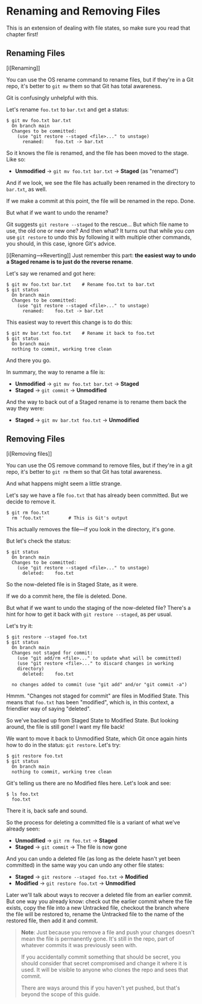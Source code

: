 # Renaming and Removing Files

This is an extension of dealing with file states, so make sure you read
that chapter first!

## Renaming Files

[i[Renaming]]

You can use the OS rename command to rename files, but if they're in a
Git repo, it's better to `git mv` them so that Git has total awareness.

Git is confusingly unhelpful with this.

Let's rename `foo.txt` to `bar.txt` and get a status:

``` {.default}
$ git mv foo.txt bar.txt
  On branch main
  Changes to be committed:
    (use "git restore --staged <file>..." to unstage)
	  renamed:    foo.txt -> bar.txt
```

So it knows the file is renamed, and the file has been moved to the
stage. Like so:

* **Unmodified** → `git mv foo.txt bar.txt` → **Staged** (as "renamed")

And if we look, we see the file has actually been renamed in the
directory to `bar.txt`, as well.

If we make a commit at this point, the file will be renamed in the repo.
Done.

But what if we want to undo the rename?

Git suggests `git restore --staged` to the rescue... But which file name
to use, the old one or new one? And then what? It turns out that while
you *can* use `git restore` to undo this by following it with multiple
other commands, you should, in this case, ignore Git's advice.

[i[Renaming-->Reverting]] Just remember this part: **the easiest way to
undo a Staged rename is to just do the reverse rename**.

Let's say we renamed and got here:

``` {.default}
$ git mv foo.txt bar.txt    # Rename foo.txt to bar.txt
$ git status
  On branch main
  Changes to be committed:
    (use "git restore --staged <file>..." to unstage)
	  renamed:    foo.txt -> bar.txt
```

This easiest way to revert this change is to do this:

```
$ git mv bar.txt foo.txt    # Rename it back to foo.txt
$ git status
  On branch main
  nothing to commit, working tree clean
```

And there you go.

In summary, the way to rename a file is:

* **Unmodified** → `git mv foo.txt bar.txt` → **Staged**
* **Staged** → `git commit` → **Unmodified**

And the way to back out of a Staged rename is to rename them back the
way they were:

* **Staged** → `git mv bar.txt foo.txt` → **Unmodified**

## Removing Files

[i[Removing files]]

You can use the OS remove command to remove files, but if they're in a
git repo, it's better to `git rm` them so that Git has total awareness.

And what happens might seem a little strange.

Let's say we have a file `foo.txt` that has already been committed. But
we decide to remove it.

``` {.default}
$ git rm foo.txt
  rm 'foo.txt'         # This is Git's output
```

This actually removes the file—if you look in the directory, it's gone.

But let's check the status:

``` {.default}
$ git status
  On branch main
  Changes to be committed:
    (use "git restore --staged <file>..." to unstage)
	  deleted:    foo.txt
```

So the now-deleted file is in Staged State, as it were.

If we do a commit here, the file is deleted. Done.

But what if we want to undo the staging of the now-deleted file? There's
a hint for how to get it back with `git restore --staged`, as per usual.

Let's try it:

``` {.default}
$ git restore --staged foo.txt
$ git status
  On branch main
  Changes not staged for commit:
    (use "git add/rm <file>..." to update what will be committed)
    (use "git restore <file>..." to discard changes in working
    directory)
	  deleted:    foo.txt

  no changes added to commit (use "git add" and/or "git commit -a")
```

Hmmm. "Changes not staged for commit" are files in Modified State. This
means that `foo.txt` has been "modified", which is, in this context, a
friendlier way of saying "deleted".

So we've backed up from Staged State to Modified State. But looking
around, the file is still gone! I want my file back!

We want to move it back to Unmodified State, which Git once again hints
how to do in the status: `git restore`. Let's try:

``` {.default}
$ git restore foo.txt
$ git status
  On branch main
  nothing to commit, working tree clean
```

Git's telling us there are no Modified files here. Let's look and see:

``` {.default}
$ ls foo.txt
  foo.txt
```

There it is, back safe and sound.

So the process for deleting a committed file is a variant of what we've
already seen:

* **Unmodified** → `git rm foo.txt` → **Staged**
* **Staged** → `git commit` → The file is now gone

And you can undo a deleted file (as long as the delete hasn't yet been
committed) in the same way you can undo any other file states:

* **Staged** → `git restore --staged foo.txt` → **Modified**
* **Modified** → `git restore foo.txt` → **Unmodified**

Later we'll talk about ways to recover a deleted file from an earlier
commit. But one way you already know: check out the earlier commit where
the file exists, copy the file into a new Untracked file, checkout the
branch where the file will be restored to, rename the Untracked file to
the name of the restored file, then add it and commit.

> **Note**: Just because you remove a file and push your changes doesn't
> mean the file is permanently gone. It's still in the repo, part of
> whatever commits it was previously seen with.
>
> If you accidentally commit something that should be secret, you should
> consider that secret compromised and change it where it is used. It
> will be visible to anyone who clones the repo and sees that commit.
>
> There are ways around this if you haven't yet pushed, but that's
> beyond the scope of this guide.

